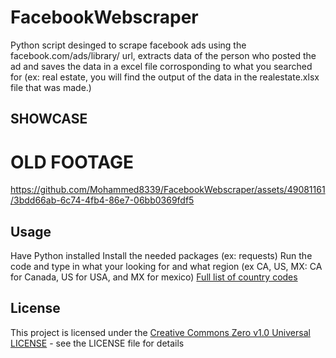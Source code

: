 # FacebookWebscraper
Python script desinged to scrape facebook ads using the facebook.com/ads/library/ url, extracts data of the person who posted the ad and saves the data in a excel file
corrosponding to what you searched for (ex: real estate, you will find the output of the data in the realestate.xlsx file that was made.)

## SHOWCASE
# OLD FOOTAGE
https://github.com/Mohammed8339/FacebookWebscraper/assets/49081161/3bdd66ab-6c74-4fb4-86e7-06bb0369fdf5

## Usage
Have Python installed
Install the needed packages (ex: requests)
Run the code and type in what your looking for and what region (ex CA, US, MX: CA for Canada, US for USA, and MX for mexico)
[Full list of country codes](https://www.iban.com/country-codes)

## License
This project is licensed under the [Creative Commons Zero v1.0 Universal LICENSE](https://github.com/Mohammed8339/CipherMate/blob/main/LICENSE) - see the LICENSE file for details

